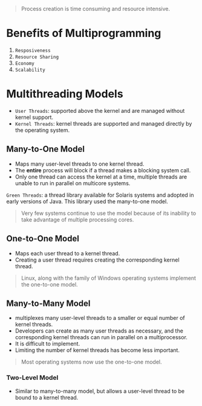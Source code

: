 > Process creation is time consuming and resource intensive.

# Benefits of Multiprogramming

1. `Resposiveness`
2. `Resource Sharing`
3. `Economy`
4. `Scalability`

# Multithreading Models

- `User Threads`: supported above the kernel and are managed without kernel support.
- `Kernel Threads`: kernel threads are supported and managed directly by the operating system.

## Many-to-One Model

- Maps many user-level threads to one kernel thread.
- The **entire** process will block if a thread makes a blocking system call.
- Only one thread can access the kernel at a time, multiple threads are unable to run in parallel on multicore systems.

`Green Threads`: a thread library available for Solaris systems and adopted in early versions of Java. This library used the many-to-one model.

> Very few systems continue to use the model because of its inability to take advantage of multiple processing cores.

## One-to-One Model

- Maps each user thread to a kernel thread.
- Creating a user thread requires creating the corresponding kernel thread.

> Linux, along with the family of Windows operating systems implement the one-to-one model.

## Many-to-Many Model

- multiplexes many user-level threads to a smaller or equal number of kernel threads.
- Developers can create as many user threads as necessary, and the corresponding kernel threads can run in parallel on a multiprocessor.
- It is difficult to implement.
- Limiting the number of kernel threads has become less important.

> Most operating systems now use the one-to-one model.

### Two-Level Model

- Similar to many-to-many model, but allows a user-level thread to be bound to a kernel thread.